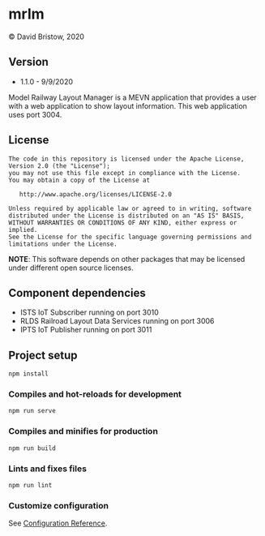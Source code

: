 # mrlm
&copy; David Bristow, 2020

## Version
* 1.1.0 - 9/9/2020

Model Railway Layout Manager is a MEVN application that provides a user with a web application to show layout information.  This web application uses port 3004.

## License

    The code in this repository is licensed under the Apache License, Version 2.0 (the "License");
    you may not use this file except in compliance with the License.
    You may obtain a copy of the License at

       http://www.apache.org/licenses/LICENSE-2.0

    Unless required by applicable law or agreed to in writing, software
    distributed under the License is distributed on an "AS IS" BASIS,
    WITHOUT WARRANTIES OR CONDITIONS OF ANY KIND, either express or implied.
    See the License for the specific language governing permissions and
    limitations under the License.

**NOTE**: This software depends on other packages that may be licensed under different open source licenses.

## Component dependencies
* ISTS IoT Subscriber running on port 3010
* RLDS Railroad Layout Data Services running on port 3006
* IPTS IoT Publisher running on port 3011

## Project setup
```
npm install
```

### Compiles and hot-reloads for development
```
npm run serve
```

### Compiles and minifies for production
```
npm run build
```

### Lints and fixes files
```
npm run lint
```

### Customize configuration
See [Configuration Reference](https://cli.vuejs.org/config/).
